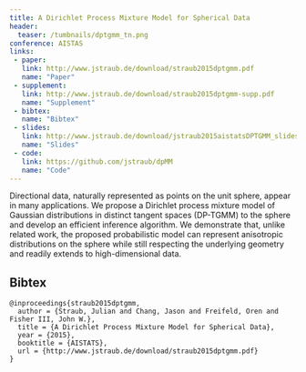 ```yaml
---
title: A Dirichlet Process Mixture Model for Spherical Data 
header:
  teaser: /tumbnails/dptgmm_tn.png
conference: AISTAS
links: 
 - paper: 
   link: http://www.jstraub.de/download/straub2015dptgmm.pdf
   name: "Paper"
 - supplement: 
   link: http://www.jstraub.de/download/straub2015dptgmm-supp.pdf
   name: "Supplement"
 - bibtex: 
   name: "Bibtex"
 - slides: 
   link: http://www.jstraub.de/download/jstraub2015aistatsDPTGMM_slides.pdf
   name: "Slides"
 - code: 
   link: https://github.com/jstraub/dpMM
   name: "Code"
---
```


Directional data, naturally represented as points on the unit sphere,
appear in many applications. We propose a Dirichlet process mixture
model of Gaussian distributions in distinct tangent spaces (DP-TGMM) to
the sphere and develop an efficient inference algorithm. We demonstrate
that, unlike related work, the proposed probabilistic model can
represent anisotropic distributions on the sphere while still
respecting the underlying geometry and readily extends to
high-dimensional data.

## Bibtex <a id="bibtex"></a>
```
@inproceedings{straub2015dptgmm,
  author = {Straub, Julian and Chang, Jason and Freifeld, Oren and Fisher III, John W.},
  title = {A Dirichlet Process Mixture Model for Spherical Data},
  year = {2015},
  booktitle = {AISTATS},
  url = {http://www.jstraub.de/download/straub2015dptgmm.pdf}
}
```

